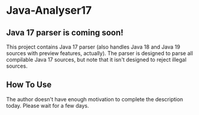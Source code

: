 # Java-Analyser17

## Java 17 parser is coming soon!

This project contains Java 17 parser (also handles Java 18 and Java 19 sources with preview features, actually).
The parser is designed to parse all compilable Java 17 sources, but note that it isn't designed to reject illegal sources.

## How To Use
The author doesn't have enough motivation to complete the description today. Please wait for a few days.
